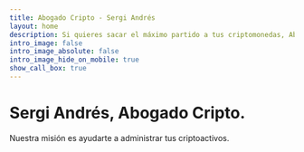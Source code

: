 ```yaml
---
title: Abogado Cripto - Sergi Andrés
layout: home
description: Si quieres sacar el máximo partido a tus criptomonedas, Abogado Cripto es tu despacho.
intro_image: false
intro_image_absolute: false
intro_image_hide_on_mobile: true
show_call_box: true
---
```


# Sergi Andrés, Abogado Cripto.

Nuestra misión es ayudarte a administrar tus criptoactivos.